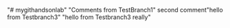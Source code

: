 "# mygithandsonlab" 
"Comments from TestBranch1" 
second comment"hello from Testbranch3" 
"hello from Testbranch3 really" 
